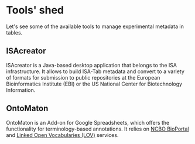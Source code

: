 # Tools' shed #

Let's see some of the available tools to manage experimental metadata in tables.

## ISAcreator ##

ISAcreator is a Java-based desktop application that belongs to the ISA infrastructure. It allows to build ISA-Tab metadata and convert to a variety of formats for submission to public repositories at the European Bioinformatics Institute (EBI) or the US National Center for Biotechnology Information.  

## OntoMaton ##

OntoMaton is an Add-on for Google Spreadsheets, which offers the functionality for terminology-based annotations. It relies on [NCBO BioPortal](http://bioportal.bioontology.org/) and [Linked Open Vocabularies (LOV)](http://lov.okfn.org/) services.


